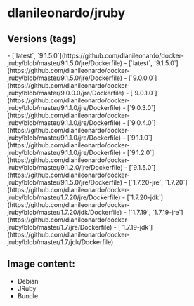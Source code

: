 dlanileonardo/jruby
==================

Versions (tags)
---

<versions>
- [`latest`, `9.1.5.0`](https://github.com/dlanileonardo/docker-jruby/blob/master/9.1.5.0/jre/Dockerfile)
- [`latest`, `9.1.5.0`](https://github.com/dlanileonardo/docker-jruby/blob/master/9.1.5.0/jre/Dockerfile)
- [`9.0.0.0`](https://github.com/dlanileonardo/docker-jruby/blob/master/9.0.0.0/jre/Dockerfile)
- [`9.0.1.0`](https://github.com/dlanileonardo/docker-jruby/blob/master/9.1.1.0/jre/Dockerfile)
- [`9.0.3.0`](https://github.com/dlanileonardo/docker-jruby/blob/master/9.1.1.0/jre/Dockerfile)
- [`9.0.4.0`](https://github.com/dlanileonardo/docker-jruby/blob/master/9.1.1.0/jre/Dockerfile)
- [`9.1.1.0`](https://github.com/dlanileonardo/docker-jruby/blob/master/9.1.1.0/jre/Dockerfile)
- [`9.1.2.0`](https://github.com/dlanileonardo/docker-jruby/blob/master/9.1.2.0/jre/Dockerfile)
- [`9.1.5.0`](https://github.com/dlanileonardo/docker-jruby/blob/master/9.1.5.0/jre/Dockerfile)
- [`1.7.20-jre`, `1.7.20`](https://github.com/dlanileonardo/docker-jruby/blob/master/1.7.20/jre/Dockerfile)
- [`1.7.20-jdk`](https://github.com/dlanileonardo/docker-jruby/blob/master/1.7.20/jdk/Dockerfile)
- [`1.7.19`, `1.7.19-jre`](https://github.com/dlanileonardo/docker-jruby/blob/master/1.7/jre/Dockerfile)
- [`1.7.19-jdk`](https://github.com/dlanileonardo/docker-jruby/blob/master/1.7/jdk/Dockerfile)
</versions>

Image content:
---

- Debian
- JRuby
- Bundle